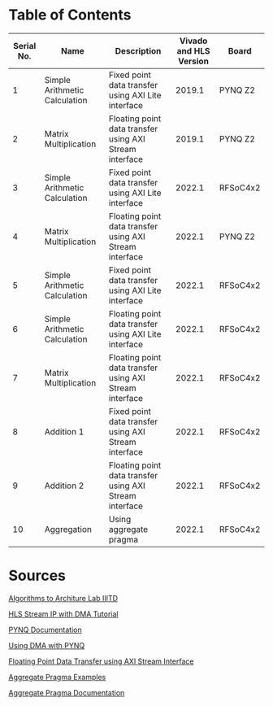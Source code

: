 # Table of Contents

| Serial No. | Name                        | Description                                         | Vivado and HLS Version | Board     |
|------------|-----------------------------|-----------------------------------------------------|------------------------|-----------|
| 1          | Simple Arithmetic Calculation | Fixed point data transfer using AXI Lite interface  | 2019.1                 | PYNQ Z2   |
| 2          | Matrix Multiplication       | Floating point data transfer using AXI Stream interface | 2019.1                 | PYNQ Z2   |
| 3          | Simple Arithmetic Calculation | Fixed point data transfer using AXI Lite interface  | 2022.1                 | RFSoC4x2   |
| 4          | Matrix Multiplication       | Floating point data transfer using AXI Stream interface | 2022.1                 | PYNQ Z2   |
| 5          | Simple Arithmetic Calculation | Fixed point data transfer using AXI Lite interface  | 2022.1                 | RFSoC4x2  |
| 6          | Simple Arithmetic Calculation | Floating point data transfer using AXI Lite interface | 2022.1                 | RFSoC4x2  |
| 7          | Matrix Multiplication       | Floating point data transfer using AXI Stream interface | 2022.1                 | RFSoC4x2  |
| 8          | Addition 1                  | Fixed point data transfer using AXI Stream interface | 2022.1                 | RFSoC4x2  |
| 9         | Addition 2                  | Floating point data transfer using AXI Stream interface | 2022.1                 | RFSoC4x2  |
| 10         | Aggregation                 | Using aggregate pragma                               | 2022.1                 | RFSoC4x2  |

# Sources
[Algorithms to Architure Lab IIITD](https://youtu.be/Nj6JRQzwpwk?feature=shared)

[HLS Stream IP with DMA Tutorial](https://discuss.pynq.io/t/tutorial-using-a-hls-stream-ip-with-dma-part-3-using-the-hls-ip-from-pynq/3346)

[PYNQ Documentation](https://pynq.readthedocs.io/en/v3.0.0/_modules/index.html)

[Using DMA with PYNQ](https://discuss.pynq.io/t/tutorial-pynq-dma-part-1-hardware-design/3133)

[Floating Point Data Transfer using AXI Stream Interface](https://pp4fpgas.readthedocs.io/en/latest/axidma2.html)

[Aggregate Pragma Examples](https://github.com/Xilinx/Vitis-HLS-Introductory-Examples/tree/master/Interface/Aggregation_Disaggregation)

[Aggregate Pragma Documentation](https://docs.amd.com/r/en-US/ug1399-vitis-hls/pragma-HLS-aggregate)

